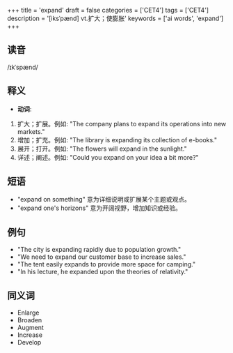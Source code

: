 +++
title = 'expand'
draft = false
categories = ['CET4']
tags = ['CET4']
description = '[iksˈpænd] vt.扩大；使膨胀'
keywords = ['ai words', 'expand']
+++

## 读音
/ɪkˈspænd/

## 释义
- **动词**:
1. 扩大；扩展。例如: "The company plans to expand its operations into new markets."
2. 增加；扩充。例如: "The library is expanding its collection of e-books."
3. 展开；打开。例如: "The flowers will expand in the sunlight."
4. 详述；阐述。例如: "Could you expand on your idea a bit more?"

## 短语
- "expand on something" 意为详细说明或扩展某个主题或观点。
- "expand one's horizons" 意为开阔视野，增加知识或经验。

## 例句
- "The city is expanding rapidly due to population growth."
- "We need to expand our customer base to increase sales."
- "The tent easily expands to provide more space for camping."
- "In his lecture, he expanded upon the theories of relativity."

## 同义词
- Enlarge
- Broaden
- Augment
- Increase
- Develop
